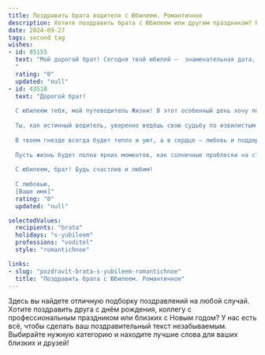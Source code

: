 ```yaml
---
title: Поздравить брата водителя с Юбилеем. Романтичное
description: Хотите поздравить брата с Юбилеем или другим праздником? Наш ИИ создаст незабываемое поздравление, а вы обязательно выделитесь среди других.  
date: 2024-09-27
tags: second tag
wishes:
- id: 85155
  text: "Мой дорогой брат! Сегодня твой юбилей –  знаменательная дата, освещающая путь твоей жизни, как фары ночного автомобиля.  Ты –  настоящий ас за рулём, управляющий не только машиной, но и своей судьбой с невероятной грацией и уверенностью.  Пусть дорога твоей жизни будет ровной и гладкой, а все препятствия – лишь незначительными поворотами.  Я бесконечно люблю тебя и горжусь твоим сильным характером и добрым сердцем. С юбилеем, мой любимый брат!
  "
  rating: "0"
  updated: "null"
- id: 43518
  text: "Дорогой брат!
  
  С юбилеем тебя, мой путеводитель Жизни! В этот особенный день хочу поздравить тебя с твоим достижением и отметить тот невероятный путь, который ты проложил своими руками и сердцем.
  
  Ты, как истинный водитель, уверенно ведёшь свою судьбу по извилистым дорогам, преодолевая преграды и открывая новые горизонты. Пусть каждый поворот будет счастливым, а каждая остановка — местом для вдохновения и радости.
  
  В твоем гнезде всегда будет тепло и уют, а в сердце — любовь и поддержка. Желаю, чтобы на твоем пути встречались только верные попутчики, а мечты сбывались так же легко, как отлично ты управляешь своим автомобилем.
  
  Пусть жизнь будет полна ярких моментов, как солнечные проблески на стеклах авто. Успеха тебе в всех начинаниях, а любовь и счастье пусть станут вашим постоянным компаньоном.
  
  С юбилеем, брат! Будь счастлив и любим!
  
  С любовью,
  [Ваше имя]"
  rating: "0"
  updated: "null"

selectedValues:
  recipients: "brata"
  holidays: "s-yubileem"
  professions: "voditel"
  style: "romantichnoe"

links:
- slug: "pozdravit-brata-s-yubileem-romantichnoe"
  title: "Поздравить брата с Юбилеем. Романтичное"
---
```


Здесь вы найдете отличную подборку поздравлений на любой случай.
Хотите поздравить друга с днём рождения, коллегу с профессиональным праздником или близких с Новым годом? У нас есть всё, чтобы сделать ваш поздравительный текст незабываемым. Выбирайте нужную категорию и находите лучшие слова для ваших близких и друзей!
